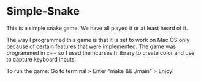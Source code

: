 # Simple-Snake
This is a simple snake game. We have all played it or at least heard of it. 

The way I programmed this game is that it is set to work on Mac OS only because of certain features that were implemented.
The game was programmed in c++ so I used the ncurses.h library to create color and use to capture keyboard inputs.

To run the game:
    Go to terminal > Enter "make && ./main" > Enjoy!

